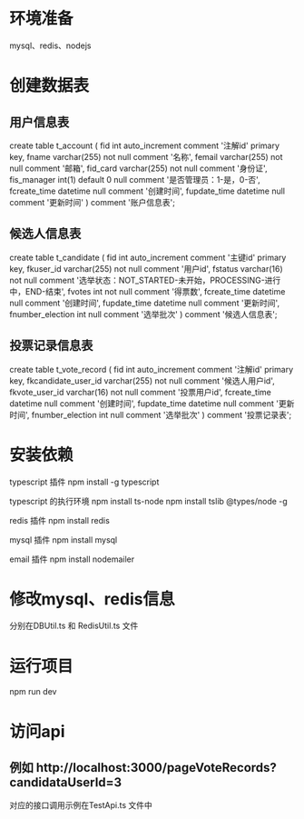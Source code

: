 # 环境准备
mysql、redis、nodejs

# 创建数据表
## 用户信息表
create table t_account
(
    fid          int auto_increment comment '注解id'
        primary key,
    fname        varchar(255)     not null comment '名称',
    femail       varchar(255)     not null comment '邮箱',
    fid_card     varchar(255)     not null comment '身份证',
    fis_manager  int(1) default 0 null comment '是否管理员：1-是，0-否',
    fcreate_time datetime         null comment '创建时间',
    fupdate_time datetime         null comment '更新时间'
)
    comment '账户信息表';

## 候选人信息表
create table t_candidate
(
    fid              int auto_increment comment '主键id'
        primary key,
    fkuser_id        varchar(255) not null comment '用户id',
    fstatus          varchar(16)  not null comment '选举状态：NOT_STARTED-未开始，PROCESSING-进行中，END-结束',
    fvotes           int          not null comment '得票数',
    fcreate_time     datetime     null comment '创建时间',
    fupdate_time     datetime     null comment '更新时间',
    fnumber_election int          null comment '选举批次'
)
    comment '候选人信息表';

## 投票记录信息表
create table t_vote_record
(
    fid                 int auto_increment comment '注解id'
        primary key,
    fkcandidate_user_id varchar(255) not null comment '候选人用户id',
    fkvote_user_id      varchar(16)  not null comment '投票用户id',
    fcreate_time        datetime     null comment '创建时间',
    fupdate_time        datetime     null comment '更新时间',
    fnumber_election    int          null comment '选举批次'
)
    comment '投票记录表';

# 安装依赖
typescript 插件
npm install -g typescript

typescript 的执行环境
npm install ts-node
npm install tslib @types/node -g

redis 插件
npm install redis

mysql 插件
npm install mysql

email 插件
npm install nodemailer

# 修改mysql、redis信息
分别在DBUtil.ts 和 RedisUtil.ts 文件

# 运行项目
npm run dev

# 访问api
## 例如 http://localhost:3000/pageVoteRecords?candidataUserId=3
对应的接口调用示例在TestApi.ts 文件中
